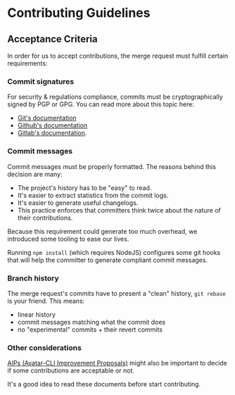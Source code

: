 # Contributing Guidelines

## Acceptance Criteria

In order for us to accept contributions, the merge request must fulfill certain
requirements:

### Commit signatures
For security & regulations compliance, commits must be cryptographically signed
by PGP or GPG. You can read more about this topic here:
  - [Git's documentation](https://git-scm.com/book/en/v2/Git-Tools-Signing-Your-Work)
  - [Github's documentation](https://help.github.com/en/github/authenticating-to-github/signing-commits)
  - [Gitlab's documentation](https://docs.gitlab.com/ee/user/project/repository/gpg_signed_commits/).

### Commit messages

Commit messages must be properly formatted. The reasons behind this decision are
many:
  - The project's history has to be "easy" to read.
  - It's easier to extract statistics from the commit logs.
  - It's easier to generate useful changelogs.
  - This practice enforces that committers think twice about the nature of their
    contributions.

Because this requirement could generate too much overhead, we introduced some
tooling to ease our lives.

Running `npm install` (which requires NodeJS) configures some git hooks that
will help the committer to generate compliant commit messages.

### Branch history

The merge request's commits have to present a "clean" history, `git rebase` is
your friend. This means:
  - linear history
  - commit messages matching what the commit does
  - no "experimental" commits + their revert commits

### Other considerations

[AIPs (Avatar-CLI Improvement Proposals)](https://gitlab.com/avatar-cli/aips/)
might also be important to decide if some contributions are acceptable or not.

It's a good idea to read these documents before start contributing.
